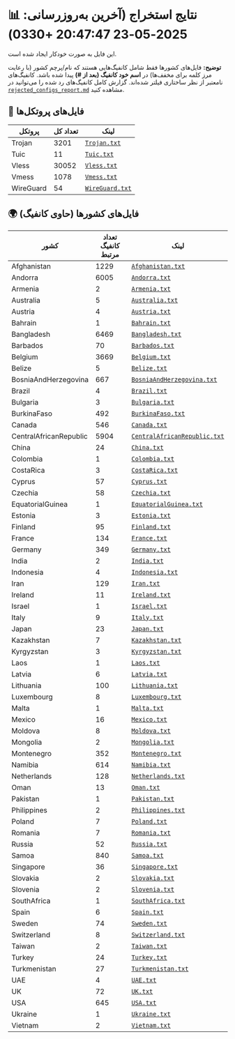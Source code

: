 # 📊 نتایج استخراج (آخرین به‌روزرسانی: 2025-05-23 20:47:47 +0330)

این فایل به صورت خودکار ایجاد شده است.

**توضیح:** فایل‌های کشورها فقط شامل کانفیگ‌هایی هستند که نام/پرچم کشور (با رعایت مرز کلمه برای مخفف‌ها) در **اسم خود کانفیگ (بعد از #)** پیدا شده باشد. کانفیگ‌های نامعتبر از نظر ساختاری فیلتر شده‌اند. گزارش کامل کانفیگ‌های رد شده را می‌توانید در [`rejected_configs_report.md`](./rejected_configs_report.md) مشاهده کنید.

## 📁 فایل‌های پروتکل‌ها

| پروتکل | تعداد کل | لینک |
|---|---|---|
| Trojan | 3201 | [`Trojan.txt`](./output_configs/Trojan.txt) |
| Tuic | 11 | [`Tuic.txt`](./output_configs/Tuic.txt) |
| Vless | 30052 | [`Vless.txt`](./output_configs/Vless.txt) |
| Vmess | 1078 | [`Vmess.txt`](./output_configs/Vmess.txt) |
| WireGuard | 54 | [`WireGuard.txt`](./output_configs/WireGuard.txt) |

## 🌍 فایل‌های کشورها (حاوی کانفیگ)

| کشور | تعداد کانفیگ مرتبط | لینک |
|---|---|---|
| Afghanistan | 1229 | [`Afghanistan.txt`](./output_configs/Afghanistan.txt) |
| Andorra | 6005 | [`Andorra.txt`](./output_configs/Andorra.txt) |
| Armenia | 2 | [`Armenia.txt`](./output_configs/Armenia.txt) |
| Australia | 5 | [`Australia.txt`](./output_configs/Australia.txt) |
| Austria | 4 | [`Austria.txt`](./output_configs/Austria.txt) |
| Bahrain | 1 | [`Bahrain.txt`](./output_configs/Bahrain.txt) |
| Bangladesh | 6469 | [`Bangladesh.txt`](./output_configs/Bangladesh.txt) |
| Barbados | 70 | [`Barbados.txt`](./output_configs/Barbados.txt) |
| Belgium | 3669 | [`Belgium.txt`](./output_configs/Belgium.txt) |
| Belize | 5 | [`Belize.txt`](./output_configs/Belize.txt) |
| BosniaAndHerzegovina | 667 | [`BosniaAndHerzegovina.txt`](./output_configs/BosniaAndHerzegovina.txt) |
| Brazil | 4 | [`Brazil.txt`](./output_configs/Brazil.txt) |
| Bulgaria | 3 | [`Bulgaria.txt`](./output_configs/Bulgaria.txt) |
| BurkinaFaso | 492 | [`BurkinaFaso.txt`](./output_configs/BurkinaFaso.txt) |
| Canada | 546 | [`Canada.txt`](./output_configs/Canada.txt) |
| CentralAfricanRepublic | 5904 | [`CentralAfricanRepublic.txt`](./output_configs/CentralAfricanRepublic.txt) |
| China | 24 | [`China.txt`](./output_configs/China.txt) |
| Colombia | 1 | [`Colombia.txt`](./output_configs/Colombia.txt) |
| CostaRica | 3 | [`CostaRica.txt`](./output_configs/CostaRica.txt) |
| Cyprus | 57 | [`Cyprus.txt`](./output_configs/Cyprus.txt) |
| Czechia | 58 | [`Czechia.txt`](./output_configs/Czechia.txt) |
| EquatorialGuinea | 1 | [`EquatorialGuinea.txt`](./output_configs/EquatorialGuinea.txt) |
| Estonia | 3 | [`Estonia.txt`](./output_configs/Estonia.txt) |
| Finland | 95 | [`Finland.txt`](./output_configs/Finland.txt) |
| France | 134 | [`France.txt`](./output_configs/France.txt) |
| Germany | 349 | [`Germany.txt`](./output_configs/Germany.txt) |
| India | 2 | [`India.txt`](./output_configs/India.txt) |
| Indonesia | 4 | [`Indonesia.txt`](./output_configs/Indonesia.txt) |
| Iran | 129 | [`Iran.txt`](./output_configs/Iran.txt) |
| Ireland | 11 | [`Ireland.txt`](./output_configs/Ireland.txt) |
| Israel | 1 | [`Israel.txt`](./output_configs/Israel.txt) |
| Italy | 9 | [`Italy.txt`](./output_configs/Italy.txt) |
| Japan | 23 | [`Japan.txt`](./output_configs/Japan.txt) |
| Kazakhstan | 7 | [`Kazakhstan.txt`](./output_configs/Kazakhstan.txt) |
| Kyrgyzstan | 3 | [`Kyrgyzstan.txt`](./output_configs/Kyrgyzstan.txt) |
| Laos | 1 | [`Laos.txt`](./output_configs/Laos.txt) |
| Latvia | 6 | [`Latvia.txt`](./output_configs/Latvia.txt) |
| Lithuania | 100 | [`Lithuania.txt`](./output_configs/Lithuania.txt) |
| Luxembourg | 8 | [`Luxembourg.txt`](./output_configs/Luxembourg.txt) |
| Malta | 1 | [`Malta.txt`](./output_configs/Malta.txt) |
| Mexico | 16 | [`Mexico.txt`](./output_configs/Mexico.txt) |
| Moldova | 8 | [`Moldova.txt`](./output_configs/Moldova.txt) |
| Mongolia | 2 | [`Mongolia.txt`](./output_configs/Mongolia.txt) |
| Montenegro | 352 | [`Montenegro.txt`](./output_configs/Montenegro.txt) |
| Namibia | 614 | [`Namibia.txt`](./output_configs/Namibia.txt) |
| Netherlands | 128 | [`Netherlands.txt`](./output_configs/Netherlands.txt) |
| Oman | 13 | [`Oman.txt`](./output_configs/Oman.txt) |
| Pakistan | 1 | [`Pakistan.txt`](./output_configs/Pakistan.txt) |
| Philippines | 2 | [`Philippines.txt`](./output_configs/Philippines.txt) |
| Poland | 7 | [`Poland.txt`](./output_configs/Poland.txt) |
| Romania | 7 | [`Romania.txt`](./output_configs/Romania.txt) |
| Russia | 52 | [`Russia.txt`](./output_configs/Russia.txt) |
| Samoa | 840 | [`Samoa.txt`](./output_configs/Samoa.txt) |
| Singapore | 36 | [`Singapore.txt`](./output_configs/Singapore.txt) |
| Slovakia | 2 | [`Slovakia.txt`](./output_configs/Slovakia.txt) |
| Slovenia | 2 | [`Slovenia.txt`](./output_configs/Slovenia.txt) |
| SouthAfrica | 1 | [`SouthAfrica.txt`](./output_configs/SouthAfrica.txt) |
| Spain | 6 | [`Spain.txt`](./output_configs/Spain.txt) |
| Sweden | 74 | [`Sweden.txt`](./output_configs/Sweden.txt) |
| Switzerland | 8 | [`Switzerland.txt`](./output_configs/Switzerland.txt) |
| Taiwan | 2 | [`Taiwan.txt`](./output_configs/Taiwan.txt) |
| Turkey | 24 | [`Turkey.txt`](./output_configs/Turkey.txt) |
| Turkmenistan | 27 | [`Turkmenistan.txt`](./output_configs/Turkmenistan.txt) |
| UAE | 4 | [`UAE.txt`](./output_configs/UAE.txt) |
| UK | 72 | [`UK.txt`](./output_configs/UK.txt) |
| USA | 645 | [`USA.txt`](./output_configs/USA.txt) |
| Ukraine | 1 | [`Ukraine.txt`](./output_configs/Ukraine.txt) |
| Vietnam | 2 | [`Vietnam.txt`](./output_configs/Vietnam.txt) |

